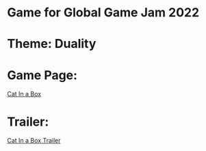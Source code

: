 # Game for Global Game Jam 2022
# Theme: Duality

# Game Page:
[Cat In a Box](https://globalgamejam.org/2022/games/cat-box-3)

# Trailer:
[Cat In a Box Trailer](https://www.youtube.com/watch?v=U8oqWhCycyc)
